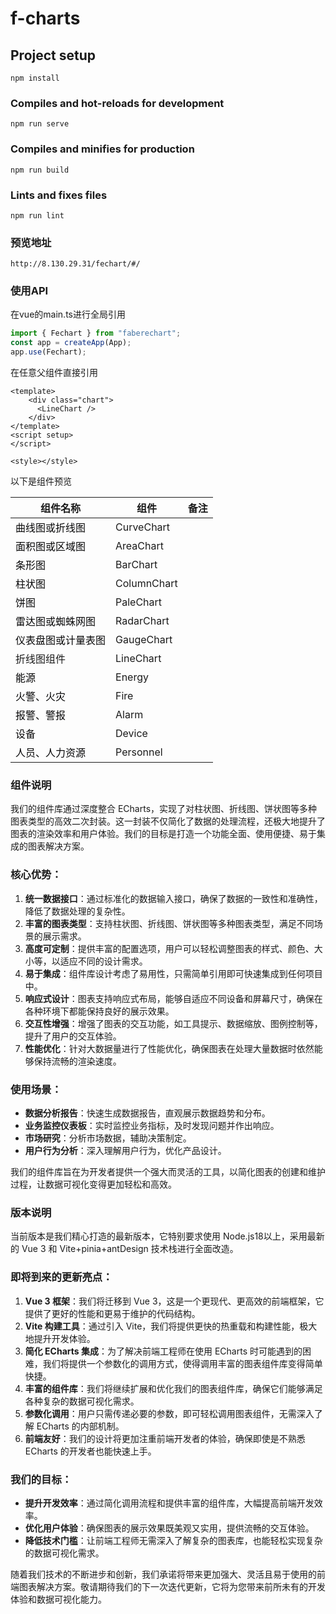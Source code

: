 # f-charts
## Project setup
```plain
npm install
```

### Compiles and hot-reloads for development
```plain
npm run serve
```

### Compiles and minifies for production
```plain
npm run build
```

### Lints and fixes files
```plain
npm run lint
```

### 预览地址
```plain
http://8.130.29.31/fechart/#/
```

### 使用API
在vue的main.ts进行全局引用

```javascript
import { Fechart } from "faberechart";
const app = createApp(App);
app.use(Fechart);
```

在任意父组件直接引用

```vue
<template>
    <div class="chart">
      <LineChart />
    </div>
</template>
<script setup>
</script>

<style></style>
```

以下是组件预览

| 组件名称 | 组件 | 备注 |
| --- | --- | --- |
| <font style="color:rgb(6, 6, 7);">曲线图或折线图</font> | CurveChart |  |
| <font style="color:rgb(6, 6, 7);">面积图或区域图</font> | AreaChart |  |
| <font style="color:rgb(6, 6, 7);">条形图</font> | BarChart |  |
| <font style="color:rgb(6, 6, 7);">柱状图</font> | ColumnChart |  |
| <font style="color:rgb(6, 6, 7);">饼图</font> | PaleChart |  |
| <font style="color:rgb(6, 6, 7);">雷达图或蜘蛛网图</font> | RadarChart |  |
| <font style="color:rgb(6, 6, 7);">仪表盘图或计量表图</font> | GaugeChart |  |
| 折线图组件 | LineChart |  |
| <font style="color:rgb(6, 6, 7);">能源</font> | Energy |  |
| <font style="color:rgb(6, 6, 7);">火警、火灾</font> | Fire |  |
| <font style="color:rgb(6, 6, 7);">报警、警报</font> | Alarm |  |
| <font style="color:rgb(6, 6, 7);">设备</font> | Device |  |
| <font style="color:rgb(6, 6, 7);">人员、人力资源</font> | Personnel | |


### 组件说明
我们的组件库通过深度整合 ECharts，实现了对柱状图、折线图、饼状图等多种图表类型的高效二次封装。这一封装不仅简化了数据的处理流程，还极大地提升了图表的渲染效率和用户体验。我们的目标是打造一个功能全面、使用便捷、易于集成的图表解决方案。

### 核心优势：
1. **统一数据接口**：通过标准化的数据输入接口，确保了数据的一致性和准确性，降低了数据处理的复杂性。
2. **丰富的图表类型**：支持柱状图、折线图、饼状图等多种图表类型，满足不同场景的展示需求。
3. **高度可定制**：提供丰富的配置选项，用户可以轻松调整图表的样式、颜色、大小等，以适应不同的设计需求。
4. **易于集成**：组件库设计考虑了易用性，只需简单引用即可快速集成到任何项目中。
5. **响应式设计**：图表支持响应式布局，能够自适应不同设备和屏幕尺寸，确保在各种环境下都能保持良好的展示效果。
6. **交互性增强**：增强了图表的交互功能，如工具提示、数据缩放、图例控制等，提升了用户的交互体验。
7. **性能优化**：针对大数据量进行了性能优化，确保图表在处理大量数据时依然能够保持流畅的渲染速度。

### 使用场景：
+ **数据分析报告**：快速生成数据报告，直观展示数据趋势和分布。
+ **业务监控仪表板**：实时监控业务指标，及时发现问题并作出响应。
+ **市场研究**：分析市场数据，辅助决策制定。
+ **用户行为分析**：深入理解用户行为，优化产品设计。

我们的组件库旨在为开发者提供一个强大而灵活的工具，以简化图表的创建和维护过程，让数据可视化变得更加轻松和高效。



### 版本说明
当前版本是我们精心打造的最新版本，它特别要求使用 Node.js18以上，采用最新的 Vue 3 和 Vite+pinia+antDesign 技术栈进行全面改造。

### 即将到来的更新亮点：
1. **Vue 3 框架**：我们将迁移到 Vue 3，这是一个更现代、更高效的前端框架，它提供了更好的性能和更易于维护的代码结构。
2. **Vite 构建工具**：通过引入 Vite，我们将提供更快的热重载和构建性能，极大地提升开发体验。
3. **简化 ECharts 集成**：为了解决前端工程师在使用 ECharts 时可能遇到的困难，我们将提供一个参数化的调用方式，使得调用丰富的图表组件库变得简单快捷。
4. **丰富的组件库**：我们将继续扩展和优化我们的图表组件库，确保它们能够满足各种复杂的数据可视化需求。
5. **参数化调用**：用户只需传递必要的参数，即可轻松调用图表组件，无需深入了解 ECharts 的内部机制。
6. **前端友好**：我们的设计将更加注重前端开发者的体验，确保即使是不熟悉 ECharts 的开发者也能快速上手。

### 我们的目标：
+ **提升开发效率**：通过简化调用流程和提供丰富的组件库，大幅提高前端开发效率。
+ **优化用户体验**：确保图表的展示效果既美观又实用，提供流畅的交互体验。
+ **降低技术门槛**：让前端工程师无需深入了解复杂的图表库，也能轻松实现复杂的数据可视化需求。

随着我们技术的不断进步和创新，我们承诺将带来更加强大、灵活且易于使用的前端图表解决方案。敬请期待我们的下一次迭代更新，它将为您带来前所未有的开发体验和数据可视化能力。


